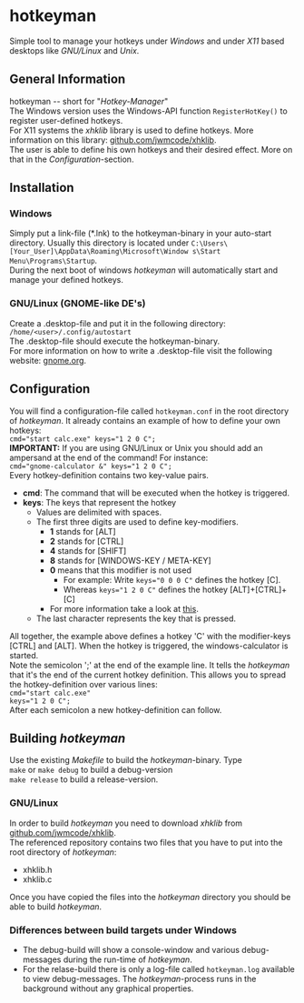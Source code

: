 # hotkeyman
Simple tool to manage your hotkeys under *Windows* and under *X11* based desktops like *GNU/Linux* and *Unix*.

## General Information
hotkeyman -- short for "*Hotkey-Manager*"  
The Windows version uses the Windows-API function `RegisterHotKey()` to register user-defined hotkeys.  
For X11 systems the *xhklib* library is used to define hotkeys.
More information on this library: [github.com/jwmcode/xhklib](https://github.com/jwmcode/xhklib).  
The user is able to define his own hotkeys and their desired effect. More on that in the *Configuration*-section.

## Installation
### Windows
Simply put a link-file (\*.lnk) to the hotkeyman-binary in your auto-start directory. Usually this directory is located under `C:\Users\[Your_User]\AppData\Roaming\Microsoft\Window s\Start Menu\Programs\Startup`.  
During the next boot of windows *hotkeyman* will automatically start and manage your defined hotkeys.
### GNU/Linux (GNOME-like DE's)
Create a .desktop-file and put it in the following directory: `/home/<user>/.config/autostart`  
The .desktop-file should execute the hotkeyman-binary.  
For more information on how to write a .desktop-file visit the following website: [gnome.org](https://developer.gnome.org/integration-guide/stable/desktop-files.html.en).

## Configuration
You will find a configuration-file called `hotkeyman.conf` in the root directory of *hotkeyman*. It already contains an example of how to define your own hotkeys:  
`cmd="start calc.exe" keys="1 2 0 C";`  
**IMPORTANT:** If you are using GNU/Linux or Unix you should add an ampersand at the end of the command! For instance:  
`cmd="gnome-calculator &" keys="1 2 0 C";`  
Every hotkey-definition contains two key-value pairs.
- **cmd**: The command that will be executed when the hotkey is triggered.
- **keys**: The keys that represent the hotkey
	- Values are delimited with spaces.
    - The first three digits are used to define key-modifiers.
    	- **1** stands for [ALT]
    	- **2** stands for [CTRL]
    	- **4** stands for [SHIFT]
    	- **8** stands for [WINDOWS-KEY / META-KEY]
    	- **0** means that this modifier is not used
        	- For example: Write `keys="0 0 0 C"` defines the hotkey [C].
            - Whereas `keys="1 2 0 C"` defines the hotkey [ALT]+[CTRL]+[C]
    	- For more information take a look at [this](http://msdn.microsoft.com/en-us/library/windows/desktop/ms646309%28v=vs.85%29.aspx).
	- The last character represents the key that is pressed.
  
All together, the example above defines a hotkey 'C' with the modifier-keys [CTRL] and [ALT]. When the hotkey is triggered, the windows-calculator is started.  
Note the semicolon ';' at the end of the example line. It tells the *hotkeyman* that it's the end of the current hotkey definition. This allows you to spread the hotkey-definition over various lines:  
`cmd="start calc.exe"`  
`keys="1 2 0 C";`  
After each semicolon a new hotkey-definition can follow.

## Building *hotkeyman*
Use the existing *Makefile* to build the *hotkeyman*-binary. Type  
`make` or `make debug` to build a debug-version  
`make release` to build a release-version.
### GNU/Linux
In order to build *hotkeyman* you need to download *xhklib* from [github.com/jwmcode/xhklib](https://github.com/jwmcode/xhklib).  
The referenced repository contains two files that you have to put into the root directory of *hotkeyman*:  
- xhklib.h
- xhklib.c

Once you have copied the files into the *hotkeyman* directory you should be able to build *hotkeyman*.
### Differences between build targets under Windows
- The debug-build will show a console-window and various debug-messages during the run-time of *hotkeyman*.
- For the relase-build there is only a log-file called `hotkeyman.log` available to view debug-messages. The *hotkeyman*-process runs in the background without any graphical properties.